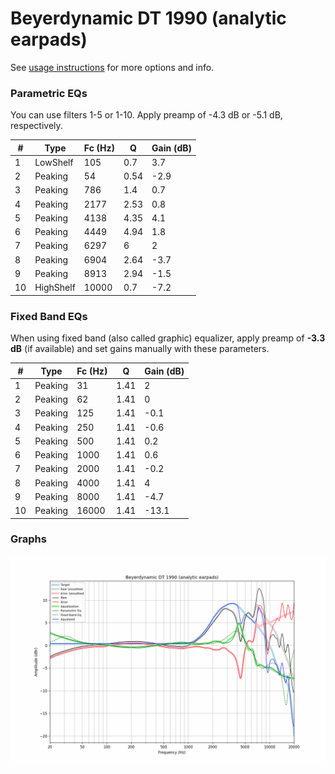 # Beyerdynamic DT 1990 (analytic earpads)
See [usage instructions](https://github.com/jaakkopasanen/AutoEq#usage) for more options and info.

### Parametric EQs
You can use filters 1-5 or 1-10. Apply preamp of -4.3 dB or -5.1 dB, respectively.

|   # | Type      |   Fc (Hz) |    Q |   Gain (dB) |
|-----|-----------|-----------|------|-------------|
|   1 | LowShelf  |       105 | 0.7  |         3.7 |
|   2 | Peaking   |        54 | 0.54 |        -2.9 |
|   3 | Peaking   |       786 | 1.4  |         0.7 |
|   4 | Peaking   |      2177 | 2.53 |         0.8 |
|   5 | Peaking   |      4138 | 4.35 |         4.1 |
|   6 | Peaking   |      4449 | 4.94 |         1.8 |
|   7 | Peaking   |      6297 | 6    |         2   |
|   8 | Peaking   |      6904 | 2.64 |        -3.7 |
|   9 | Peaking   |      8913 | 2.94 |        -1.5 |
|  10 | HighShelf |     10000 | 0.7  |        -7.2 |

### Fixed Band EQs
When using fixed band (also called graphic) equalizer, apply preamp of **-3.3 dB** (if available) and set gains manually with these parameters.

|   # | Type    |   Fc (Hz) |    Q |   Gain (dB) |
|-----|---------|-----------|------|-------------|
|   1 | Peaking |        31 | 1.41 |         2   |
|   2 | Peaking |        62 | 1.41 |         0   |
|   3 | Peaking |       125 | 1.41 |        -0.1 |
|   4 | Peaking |       250 | 1.41 |        -0.6 |
|   5 | Peaking |       500 | 1.41 |         0.2 |
|   6 | Peaking |      1000 | 1.41 |         0.6 |
|   7 | Peaking |      2000 | 1.41 |        -0.2 |
|   8 | Peaking |      4000 | 1.41 |         4   |
|   9 | Peaking |      8000 | 1.41 |        -4.7 |
|  10 | Peaking |     16000 | 1.41 |       -13.1 |

### Graphs
![](./Beyerdynamic%20DT%201990%20(analytic%20earpads).png)

